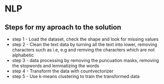 # NLP
## Steps for my aproach to the solution 
- step 1 - Load the dataset, check the shape and look for missing values
- step 2 - Clean the text data by turning all the text into lower, removing characters such as i.e, e.g and remving the characters which are not alphabetic 
- step 3 - data processing by removing the puncuation masks, removing the stopwords and lemmatizing the words
- step 4 - Transform the data with countvectorizer
- step 5 - Use k-means clustering to train the transformed data
